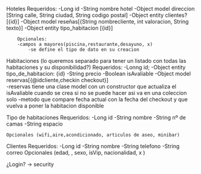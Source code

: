 Hoteles 
    Requeridos:
        -Long id
        -String nombre hotel
        -Object model direccion [String calle, String ciudad, String codigo postal] 
        -Object entity clientes? [{id}] 
        -Object model reseñas[{String nombrecliente, int valoracion, String texto}] 
        -Object entity tipo_habitacion [{id}] 
        
        Opcionales:
        -campos a mayores(piscina,restaurante,desayuno, x)
            -se define el tipo de dato en su creacion

Habitaciones (lo queremos separado para tener un listado con todas las habitaciones y su disponibilidad?)
    Requeridos:
        -Lonng id;
       -Object entity tipo_de_habitacion: {id}
        -String precio
        -Boolean isAvaliable
        -Object model reservas[{@idcliente,checkin checkout}]    
            -reservas tiene una clase model con un constructor que actualiza el isAvaliable cuando se crea
            si no se puede hacer asi va en una coleccion solo
            -metodo que compare fecha actual con la fecha del checkout y que vuelva a poner la habitacion disponible

Tipo de habitaciones
    Requeridos:
        -Long id
        -String nombre
        -String nº de camas
        -String espacio

    Opcionales (wifi,aire,acondicionado, articulos de aseo, minibar)    

Clientes
    Requeridos:
        -Long id
        -String nombre
        -String telefono
        -String correo
    Opcionales (edad, , sexo, isVip, nacionalidad, x )


¿Login? -> security


